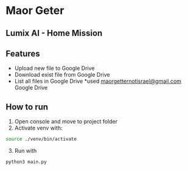 # Maor Geter
## Lumix AI - Home Mission

## Features
- Upload new file to Google Drive
- Download exist file from Google Drive
- List all files in Google Drive
*used maorgetternotisrael@gmail.com Google Drive

## How to run
1. Open console and move to project folder
2. Activate venv with: 
```sh
source ./venv/bin/activate
```
3. Run with
```sh
python3 main.py
```
